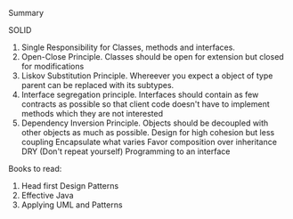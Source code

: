 Summary

SOLID
  1. Single Responsibility for Classes, methods and interfaces.
  2. Open-Close Principle. Classes should be open for extension but closed for modifications
  3. Liskov Substitution Principle. Whereever you expect a object of type parent can be replaced with its subtypes.
  4. Interface segregation principle. Interfaces should contain as few contracts as possible so that client code doesn't have to implement methods which they are not interested
  5. Dependency Inversion Principle. Objects should be decoupled with other objects as much as possible.
 Design for high cohesion but less coupling
 Encapsulate what varies
 Favor composition over inheritance
 DRY (Don't repeat yourself)
 Programming to an interface
 
 Books to read:
 1. Head first Design Patterns
 2. Effective Java
 3. Applying UML and Patterns
 
